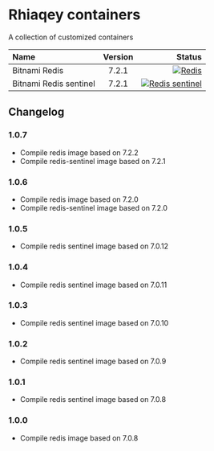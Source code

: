 # Rhiaqey containers

A collection of customized containers

| Name              | Version | Status |
| :---              |:-------:|          ---: |
| Bitnami Redis             |  7.2.1  | [![Redis](https://github.com/rhiaqey/containers/actions/workflows/redis.yml/badge.svg)](https://github.com/rhiaqey/containers/actions/workflows/redis.yml)   |
| Bitnami Redis sentinel    |  7.2.1  | [![Redis sentinel](https://github.com/rhiaqey/containers/actions/workflows/redis-sentinel.yml/badge.svg)](https://github.com/rhiaqey/containers/actions/workflows/redis-sentinel.yml)      |

## Changelog

### 1.0.7
* Compile redis image based on 7.2.2
* Compile redis-sentinel image based on 7.2.1

### 1.0.6
* Compile redis image based on 7.2.0
* Compile redis-sentinel image based on 7.2.0

### 1.0.5
* Compile redis sentinel image based on 7.0.12

### 1.0.4
* Compile redis sentinel image based on 7.0.11

### 1.0.3
* Compile redis sentinel image based on 7.0.10

### 1.0.2
* Compile redis sentinel image based on 7.0.9

### 1.0.1
* Compile redis sentinel image based on 7.0.8

### 1.0.0

* Compile redis image based on 7.0.8
